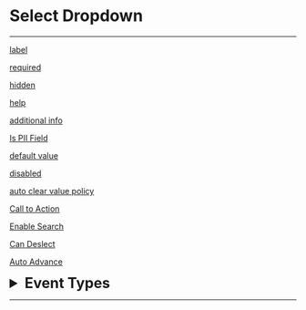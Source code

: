 # Select Dropdown
--- 
[label](/properties/fieldModel/label.md ':include')

[required](/properties/fieldModel/required.md ':include')

[hidden](/properties/fieldModel/hidden.md ':include')

[help](/properties/fieldModel/help.md ':include')

[additional info](/properties/fieldModel/additional-info.md ':include')

[Is PII Field](/properties/fieldModel/is-pii-field.md ':include')

[default value](/properties/fieldModel/default-value.md ':include')

[disabled](/properties/fieldModel/disabled.md ':include')

[auto clear value policy](/properties/fieldModel/clear-policy.md ':include')

[Call to Action](/properties/fieldModelDataOptions/fieldModelSelect/fieldModelSelectDropdown/call-to-action.md ':include')

[Enable Search](/properties/fieldModelDataOptions/fieldModelSelect/fieldModelSelectDropdown/enable-search.md ':include')

[Can Deslect](/properties/fieldModelDataOptions/fieldModelSelect/allow-deselect.md ':include')

[Auto Advance](/properties/fieldModel/auto-advance.md ':include')

<details>
<summary style="font-size: 25px; font-weight: bold;"> Event Types </summary>

[Value Changed](/properties/events/value-changed.md ':include')

[Value Cleared](/properties/events/value-cleared.md ':include')

</details>

---